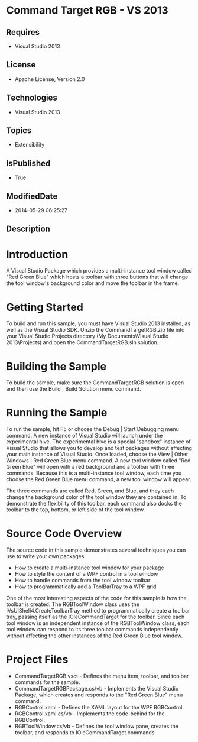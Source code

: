 # Command Target RGB - VS 2013
## Requires
* Visual Studio 2013
## License
* Apache License, Version 2.0
## Technologies
* Visual Studio 2013
## Topics
* Extensibility
## IsPublished
* True
## ModifiedDate
* 2014-05-29 06:25:27
## Description

<div id="longDesc">
<h1><span>Introduction</span></h1>
<p>A Visual Studio Package which provides a multi-instance tool window called &quot;Red Green Blue&quot; which hosts a toolbar with three buttons that will change the tool window's background color and move the toolbar in the frame.</p>
<h1><span>Getting Started</span></h1>
<p>To build and run this sample, you must have Visual Studio 2013 installed, as well as the Visual Studio SDK. Unzip the CommandTargetRGB.zip file into your Visual Studio Projects directory (My Documents\Visual Studio 2013\Projects) and open the CommandTargetRGB.sln
 solution.</p>
<h1><span>Building the Sample</span></h1>
<p>To build the sample, make sure the CommandTargetRGB solution is open and then use the Build | Build Solution menu command.</p>
<h1><span>Running the Sample</span></h1>
<p>To run the sample, hit F5 or choose the Debug | Start Debugging menu command. A new instance of Visual Studio will launch under the experimental hive. The experimental hive is a special &quot;sandbox&quot; instance of Visual Studio that allows you to develop and test
 packages without affecting your main instance of Visual Studio. Once loaded, choose the View | Other Windows | Red Green Blue menu command. A new tool window called &quot;Red Green Blue&quot; will open with a red background and a toolbar with three commands. Because
 this is a multi-instance tool window, each time you choose the Red Green Blue menu command, a new tool window will appear.</p>
<p>The three commands are called Red, Green, and Blue, and they each change the background color of the tool window they are contained in. To demonstrate the flexibility of this toolbar, each command also docks the toolbar to the top, bottom, or left side of
 the tool window.</p>
<h1><span>Source Code Overview</span></h1>
<p>The source code in this sample demonstrates several techniques you can use to write your own packages:</p>
<ul>
<li>How to create a multi-instance tool window for your package </li><li>How to style the content of a WPF control in a tool window </li><li>How to handle commands from the tool window toolbar </li><li>How to programmatically add a ToolBarTray to a WPF grid </li></ul>
<p>One of the most interesting aspects of the code for this sample is how the toolbar is created. The RGBToolWindow class uses the IVsUIShell4.CreateToolbarTray method to programmatically create a toolbar tray, passing itself as the IOleCommandTarget for the
 toolbar. Since each tool window is an independent instance of the RGBToolWindow class, each tool window can respond to its three toolbar commands independently without affecting the other instances of the Red Green Blue tool window.</p>
<h1><span>Project Files</span></h1>
<ul>
<li>CommandTargetRGB.vsct - Defines the menu item, toolbar, and toolbar commands for the sample.
</li><li>CommandTargetRGBPackage.cs/vb - Implements the Visual Studio Package, which creates and responds to the &quot;Red Green Blue&quot; menu command.
</li><li>RGBControl.xaml - Defines the XAML layout for the WPF RGBControl. </li><li>RGBControl.xaml.cs/vb - Implements the code-behind for the RGBControl. </li><li>RGBToolWindow.cs/vb - Defines the tool window pane, creates the toolbar, and responds to IOleCommandTarget commands.&nbsp;
</li></ul>
</div>
